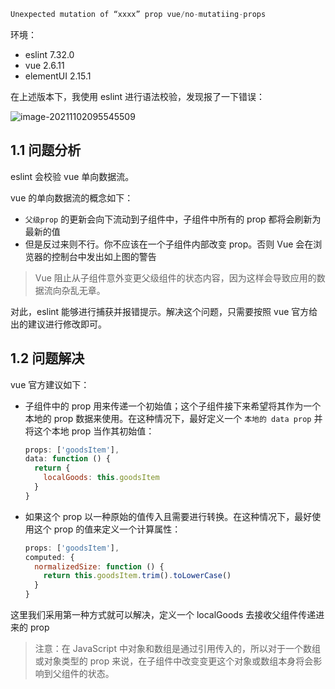 ```java
Unexpected mutation of “xxxx” prop vue/no-mutatiing-props
```

环境：

- eslint 7.32.0
- vue 2.6.11
- elementUI 2.15.1

在上述版本下，我使用 eslint 进行语法校验，发现报了一下错误：

![image-20211102095545509](https://oss.puppetdevz.top/image/note/253df3a085af6d21e599da9017239c6b.png)

<!--more-->

## 1.1 问题分析

eslint 会校验 vue 单向数据流。

vue 的单向数据流的概念如下：

- `父级prop` 的更新会向下流动到子组件中，子组件中所有的 prop 都将会刷新为最新的值
- 但是反过来则不行。你不应该在一个子组件内部改变 prop。否则 Vue 会在浏览器的控制台中发出如上图的警告

> Vue 阻止从子组件意外变更父级组件的状态内容，因为这样会导致应用的数据流向杂乱无章。

对此，eslint 能够进行捕获并报错提示。解决这个问题，只需要按照 vue 官方给出的建议进行修改即可。

## 1.2 问题解决

vue 官方建议如下：

- 子组件中的 prop 用来传递一个初始值；这个子组件接下来希望将其作为一个本地的 prop 数据来使用。在这种情况下，最好定义一个 `本地的 data prop` 并将这个本地 prop 当作其初始值：

  ```js
  props: ['goodsItem'],
  data: function () {
    return {
      localGoods: this.goodsItem
    }
  }
  ```

- 如果这个 prop 以一种原始的值传入且需要进行转换。在这种情况下，最好使用这个 prop 的值来定义一个计算属性：

  ```js
  props: ['goodsItem'],
  computed: {
    normalizedSize: function () {
      return this.goodsItem.trim().toLowerCase()
    }
  }
  ```

这里我们采用第一种方式就可以解决，定义一个 localGoods 去接收父组件传递进来的 prop

> 注意：在 JavaScript 中对象和数组是通过引用传入的，所以对于一个数组或对象类型的 prop 来说，在子组件中改变变更这个对象或数组本身将会影响到父组件的状态。
